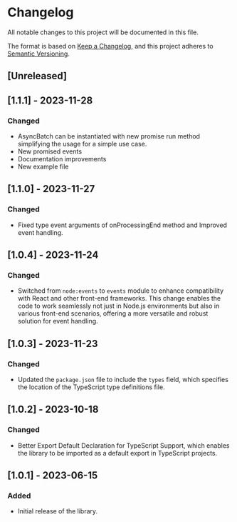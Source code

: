 # Changelog

All notable changes to this project will be documented in this file.

The format is based on [Keep a Changelog](https://keepachangelog.com/en/1.0.0/),
and this project adheres to [Semantic Versioning](https://semver.org/spec/v2.0.0.html).

## [Unreleased]

## [1.1.1] - 2023-11-28
### Changed
- AsyncBatch can be instantiated with new promise run method simplifying the usage for a simple use case. 
- New promised events
- Documentation improvements
- New example file 

## [1.1.0] - 2023-11-27
### Changed
- Fixed type event arguments of onProcessingEnd method and Improved event handling. 

## [1.0.4] - 2023-11-24
### Changed
- Switched from `node:events` to `events` module to enhance compatibility with React and other front-end frameworks. This change enables the code to work seamlessly not just in Node.js environments but also in various front-end scenarios, offering a more versatile and robust solution for event handling.

## [1.0.3] - 2023-11-23
### Changed
- Updated the `package.json` file to include the `types` field, which specifies the location of the TypeScript type definitions file.

## [1.0.2] - 2023-10-18
### Changed
- Better Export Default Declaration for TypeScript Support, which enables the library to be imported as a default export in TypeScript projects.

## [1.0.1] - 2023-06-15
### Added
- Initial release of the library.
